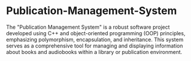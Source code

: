 # Publication-Management-System
The "Publication Management System" is a robust software project developed using C++ and object-oriented programming (OOP) principles, emphasizing polymorphism, encapsulation, and inheritance. This system serves as a comprehensive tool for managing and displaying information about books and audiobooks within a library or publication environment.
